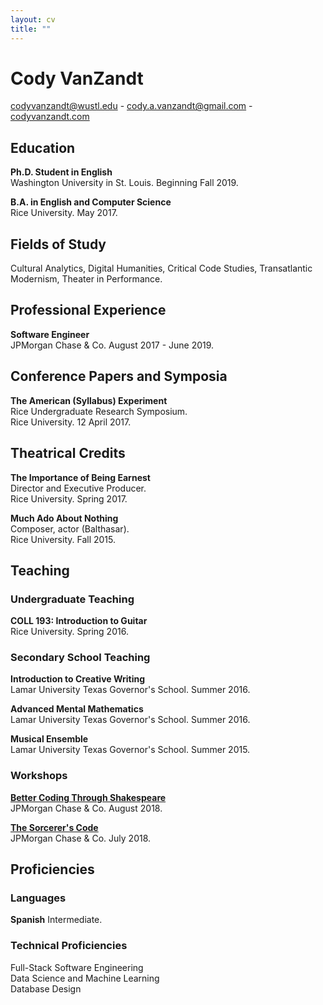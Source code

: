 ```yaml
---
layout: cv
title: ""
---
```


# Cody VanZandt

[codyvanzandt@wustl.edu](mailto:codyvanzandt@wustl.edu) - [cody.a.vanzandt@gmail.com](mailto:cody.a.vanzandt@gmail.com) - [codyvanzandt.com](https://codyvanzandt.com)

## Education

**Ph.D. Student in English**  
Washington University in St. Louis. Beginning Fall 2019.

**B.A. in English and Computer Science**  
Rice University. May 2017.

## Fields of Study
Cultural Analytics, Digital Humanities, Critical Code Studies, Transatlantic Modernism, Theater in Performance.

## Professional Experience

**Software Engineer**  
JPMorgan Chase & Co. August 2017 - June 2019.

## Conference Papers and Symposia

**The American (Syllabus) Experiment**  
Rice Undergraduate Research Symposium.  
Rice University. 12 April 2017.

## Theatrical Credits

**The Importance of Being Earnest**  
Director and Executive Producer.  
Rice University. Spring 2017.

**Much Ado About Nothing**  
Composer, actor (Balthasar).  
Rice University. Fall 2015.

## Teaching

### Undergraduate Teaching

**COLL 193: Introduction to Guitar**  
Rice University. Spring 2016.

### Secondary School Teaching

**Introduction to Creative Writing**  
Lamar University Texas Governor's School. Summer 2016.

**Advanced Mental Mathematics**  
Lamar University Texas Governor's School. Summer 2016.

**Musical Ensemble**  
Lamar University Texas Governor's School. Summer 2015.

### Workshops

[**Better Coding Through Shakespeare**](https://codyvanzandt.com/BetterCodingThroughShakespeare/)  
JPMorgan Chase & Co. August 2018.

[**The Sorcerer's Code**](https://codyvanzandt.com/2018-08-31-sorcerers_code/)  
JPMorgan Chase & Co. July 2018.


## Proficiencies

### Languages
**Spanish**
Intermediate.

### Technical Proficiencies
Full-Stack Software Engineering  
Data Science and Machine Learning  
Database Design

